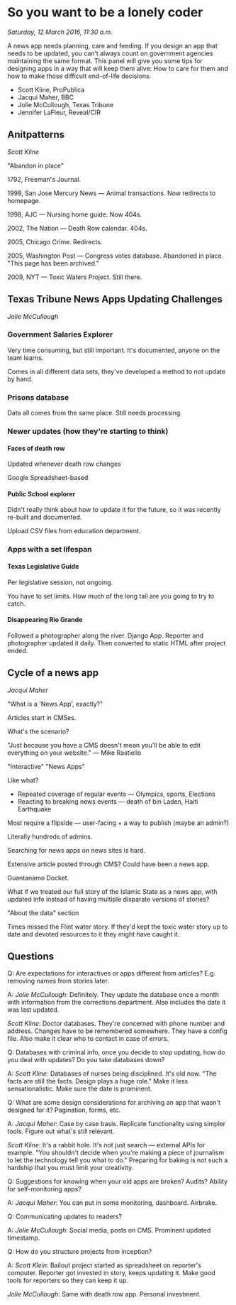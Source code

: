 # So you want to be a lonely coder

*Saturday, 12 March 2016, 11:30 a.m.*

A news app needs planning, care and feeding. If you design an app that needs to be updated, you can’t always count on government agencies maintaining the same format. This panel will give you some tips for designing apps in a way that will keep them alive: How to care for them and how to make those difficult end-of-life decisions.

* Scott Kline, ProPublica
* Jacqui Maher, BBC
* Jolie McCullough, Texas Tribune
* Jennifer LaFleur, Reveal/CIR

## Anitpatterns

*Scott Kline*

"Abandon in place"

1792, Freeman's Journal.

1998, San Jose Mercury News — Animal transactions. Now redirects to homepage.

1998, AJC — Nursing home guide. Now 404s.

2002, The Nation — Death Row calendar. 404s.

2005, Chicago Crime. Redirects.

2005, Washington Post — Congress votes database. Abandoned in place. "This page has been archived."

2009, NYT — Toxic Waters Project. Still there.

## Texas Tribune News Apps Updating Challenges

*Jolie McCullough*

### Government Salaries Explorer

Very time consuming, but still important. It's documented, anyone on the team learns.

Comes in all different data sets, they've developed a method to not update by hand.

### Prisons database

Data all comes from the same place. Still needs processing.

### Newer updates (how they're starting to think)

#### Faces of death row

Updated whenever death row changes

Google Spreadsheet-based

#### Public School explorer

Didn't really think about how to update it for the future, so it was recently re-built and documented.

Upload CSV files from education department.

### Apps with a set lifespan

#### Texas Legislative Guide

Per legislative session, not ongoing.

You have to set limits. How much of the long tail are you going to try to catch.

#### Disappearing Rio Grande

Followed a photographer along the river. Django App. Reporter and photographer updated it daily. Then converted to static HTML after project ended.


## Cycle of a news app

*Jacqui Maher*

"What is a 'News App', exactly?"

Articles start in CMSes.

What's the scenario?

"Just because you have a CMS doesn't mean you'll be able to edit everything on your website." — Mike Rastiello

"Interactive" "News Apps"

Like what?

* Repeated coverage of regular events — Olympics, sports, Elections
* Reacting to breaking news events — death of bin Laden, Haiti Earthquake

Most require a flipside — user-facing + a way to publish (maybe an admin?)

Literally hundreds of admins.

Searching for news apps on news sites is hard.

Extensive article posted through CMS? Could have been a news app.

Guantanamo Docket.

What if we treated our full story of the Islamic State as a news app, with updated info instead of having multiple disparate versions of stories?

"About the data" section

Times missed the Flint water story. If they'd kept the toxic water story up to date and devoted resources to it they might have caught it.

## Questions

Q: Are expectations for interactives or apps different from articles? E.g. removing names from stories later.

A: *Jolie McCullough*: Definitely. They update the database once a month with information from the corrections department. Also includes the date it was last updated.

*Scott Kline*: Doctor databases. They're concerned with phone number and address. Changes have to be remembered somewhere. They have a config file. Also make it clear who to contact in case of errors.

Q: Databases with criminal info, once you decide to stop updating, how do you deal with updates? Do you take databases down?

A: *Scott Kline*: Databases of nurses being disciplined. It's old now. "The facts are still the facts. Design plays a huge role." Make it less sensationalistic. Make sure the date is prominent.

Q: What are some design considerations for archiving an app that wasn't designed for it? Pagination, forms, etc.

A: *Jacqui Maher*: Case by case basis. Replicate functionality using simpler tools. Figure out what's still relevant.

*Scott Kline*: It's a rabbit hole. It's not just search — external APIs for example. "You shouldn't decide when you're making a piece of journalism to let the technology tell you what to do." Preparing for baking is not such a hardship that you must limit your creativity.

Q: Suggestions for knowing when your old apps are broken? Audits? Ability for self-monitoring apps?

A: *Jacqui Maher*: You can put in some monitoring, dashboard. Airbrake.

Q: Communicating updates to readers?

A: *Jolie McCullough*: Social media, posts on CMS. Prominent updated timestamp.

Q: How do you structure projects from inception?

A: *Scott Klein*: Bailout project started as spreadsheet on reporter's computer. Reporter got invested in story, keeps updating it. Make good tools for reporters so they can keep it up.

*Jolie McCullough*: Same with death row app. Personal investment.